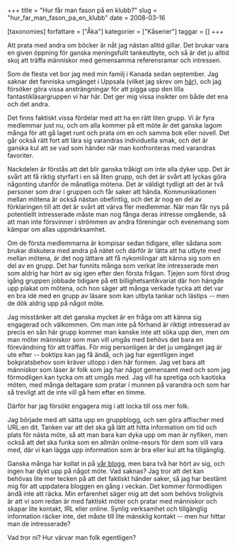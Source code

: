 +++
title = "Hur får man fason på en klubb?"
slug = "hur_far_man_fason_pa_en_klubb"
date = 2008-03-16

[taxonomies]
forfattare = ["Åka"]
kategorier = ["Kåserier"]
taggar = []
+++

Att prata med andra om böcker är nåt jag nästan alltid gillar. Det brukar vara en given öppning för ganska meningsfullt tankeutbyte, och så är det ju alltid skoj att träffa människor med gemensamma referensramar och intressen.

Som de flesta vet bor jag med min familj i Kanada sedan september. Jag saknar det fanniska umgänget i Uppsala (vilket jag skrev om <a href="__FIXME__/upsala-i-mina-drommar/">här</a>), och jag försöker göra vissa ansträngningar för att pigga upp den lilla fantastikläsargruppen vi har här. Det ger mig vissa insikter om både det ena och det andra.

Det finns faktiskt vissa fördelar med att ha en rätt liten grupp. Vi är fyra medlemmar just nu, och om alla kommer på ett möte är det ganska lagom många för att gå laget runt och prata om en och samma bok eller novell. Det går också rätt fort att lära sig varandras individuella smak, och det är ganska kul att se vad som händer när man konfronteras med varandras favoriter.

Nackdelen är förstås att det blir ganska tråkigt om inte alla dyker upp. Det är svårt att få riktig styrfart i en så liten grupp, och det är svårt att lyckas göra någonting utanför de månatliga mötena. Det är väldigt tydligt att det är två personer som drar i gruppen och får saker att hända. Kommunikationen mellan mötena är också nästan obefintlig, och det är nog en del av förklaringen till att det är svårt att värva fler medlemmar. När man får nys på potentiellt intresserade måste man nog fånga deras intresse omgående, så att man inte försvinner i strömmen av andra föreningar och evenemang som kämpar om allas uppmärksamhet.

Om de första medlemmarna är kompisar sedan tidigare, eller sådana som brukar diskutera med andra på nätet och därför är lätta att ha utbyte med mellan mötena, är det nog lättare att få nykomlingar att känna sig som en del av en grupp. Det har funnits många som verkat lite intresserade men som aldrig har hört av sig igen efter den första frågan. Tjejen som först drog igång gruppen jobbade tidigare på ett billighetsantikvariat där hon hängde upp plakat om mötena, och hon säger att många verkade tycka att det var en bra idé med en grupp av läsare som kan utbyta tankar och lästips -- men de dök aldrig upp på något möte.

Jag misstänker att det ganska mycket är en fråga om att känna sig engagerad och välkommen. Om man inte på förhand är riktigt intresserad av precis en sån här grupp kommer man kanske inte att söka upp den, men om man möter människor som man vill umgås med behövs det bara en förevändning för att träffas. För mig personligen är det ju umgänget jag är ute efter -- boktips kan jag få ändå, och jag har egentligen inget bokpratsbehov som kräver utlopp i den här formen. Jag vet bara att människor som läser är folk som jag har något gemensamt med och som jag förmodligen kan tycka om att umgås med. Jag vill ha spretiga och kaotiska möten, med många deltagare som pratar i munnen på varandra och som har så trevligt att de inte vill gå hem efter en timme.

Därför har jag försökt engagera mig i att locka till oss mer folk.

Jag började med att sätta upp en gruppblogg, och sen göra affischer med URL:en dit. Tanken var att det ska gå lätt att hitta information om tid och plats för nästa möte, så att man bara kan dyka upp om man är nyfiken, men också att det ska funka som en allmän online-resurs för dem som vill vara med, där vi kan lägga upp information som är bra eller kul att ha tillgänglig.

Ganska många har kollat in på <a href="http://fearlessfantasy.wordpress.com/">vår blogg</a>, men bara två har hört av sig, och ingen har dykt upp på något möte. Vad saknas? Jag tror att det kan behövas lite mer tecken på att det faktiskt händer saker, så jag har bestämt mig för att uppdatera bloggen en gång i veckan. Det kommer förmodligen ändå inte att räcka. Min erfarenhet säger mig att det som behövs troligtvis är att vi som redan är med faktiskt möter och pratar med människor och skapar lite kontakt, IRL eller online. Synlig verksamhet och tillgänglig information räcker inte, det måste till lite mänsklig kontakt -- men hur hittar man de intresserade?

Vad tror ni? Hur värvar man folk egentligen?
